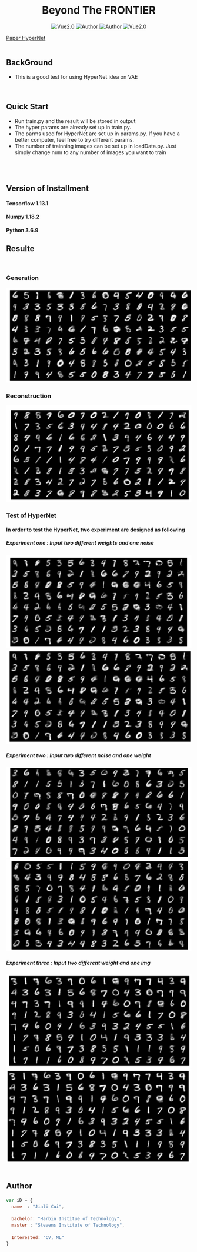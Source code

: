 

<h1 align="center">Beyond The FRONTIER</h1>

<p align="center">
    <a href="https://www.tensorflow.org/">
        <img src="https://img.shields.io/badge/Tensorflow-1.13-green" alt="Vue2.0">
    </a>
    <a href="https://github.com/CuiJiali-CV/">
        <img src="https://img.shields.io/badge/Author-JialiCui-blueviolet" alt="Author">
    </a>
    <a href="https://github.com/CuiJiali-CV/">
        <img src="https://img.shields.io/badge/Email-cuijiali961224@gmail.com-blueviolet" alt="Author">
    </a>
    <a href="https://www.stevens.edu/">
        <img src="https://img.shields.io/badge/College-SIT-green" alt="Vue2.0">
    </a>
</p>


[Paper HyperNet](https://arxiv.org/pdf/1905.02898.pdf)
<br /><br />
## BackGround

* This is a good test for using HyperNet idea on VAE

<br />

## Quick Start
* Run train.py and the result will be stored in output
* The hyper params are already set up in train.py.
* The parms used for HyperNet are set up in params.py. If you have a better computer, feel free to try different params.
* The number of trainning images can be set up in loadData.py. Just simply change num to any number of images you want to train

<br /><br />
## Version of Installment
#### Tensorflow 1.13.1
#### Numpy 1.18.2
#### Python 3.6.9  

## Resulte
<br />

### Generation
 ![Image text](https://github.com/CuiJiali-CV/HyperNet-VAE/raw/master/img/Generation.png)
<br />
### Reconstruction
 ![Image text](https://github.com/CuiJiali-CV/HyperNet-VAE/raw/master/img/Reconstruction.png) 
<br />
### Test of HyperNet
#### In order to test the HyperNet, two experiment are designed as following
##### Experiment one : Input two different weights and one noise
 ![Image text](https://github.com/CuiJiali-CV/HyperNet-VAE/raw/master/img/diff_weights_same_z1.png)
 ![Image text](https://github.com/CuiJiali-CV/HyperNet-VAE/raw/master/img/diff_weights_same_z2.png)
##### Experiment two : Input two different noise and one weight
 ![Image text](https://github.com/CuiJiali-CV/HyperNet-VAE/raw/master/img/diff_z_same_weight1.png)
 ![Image text](https://github.com/CuiJiali-CV/HyperNet-VAE/raw/master/img/diff_z_same_weight2.png)
##### Experiment three : Input two different weight and one img
 ![Image text](https://github.com/CuiJiali-CV/HyperNet-VAE/raw/master/img/diff_weights_same_img1.png)
 ![Image text](https://github.com/CuiJiali-CV/HyperNet-VAE/raw/master/img/diff_weights_same_img2.png)
<br /><br />
## Author

```javascript
var iD = {
  name  : "Jiali Cui",
  
  bachelor: "Harbin Institue of Technology",
  master : "Stevens Institute of Technology",
  
  Interested: "CV, ML"
}
```
